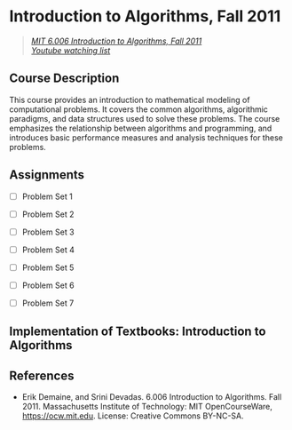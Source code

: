 # Introduction to Algorithms, Fall 2011

>[*MIT 6.006 Introduction to Algorithms, Fall 2011*](https://ocw.mit.edu/courses/electrical-engineering-and-computer-science/6-006-introduction-to-algorithms-fall-2011/index.htm)  
> [*Youtube watching list*](https://www.youtube.com/watch?v=HtSuA80QTyo&list=PLUl4u3cNGP61Oq3tWYp6V_F-5jb5L2iHb)


## Course Description

This course provides an introduction to mathematical modeling of computational problems. It covers the common algorithms, algorithmic paradigms, and data structures used to solve these problems. The course emphasizes the relationship between algorithms and programming, and introduces basic performance measures and analysis techniques for these problems.


## Assignments

- [ ] Problem Set 1
- [ ] Problem Set 2
- [ ] Problem Set 3
- [ ] Problem Set 4
- [ ] Problem Set 5
- [ ] Problem Set 6
- [ ] Problem Set 7


## Implementation of Textbooks: Introduction to Algorithms






## References
- Erik Demaine, and Srini Devadas. 6.006 Introduction to Algorithms. Fall 2011. Massachusetts Institute of Technology: MIT OpenCourseWare, https://ocw.mit.edu. License: Creative Commons BY-NC-SA.